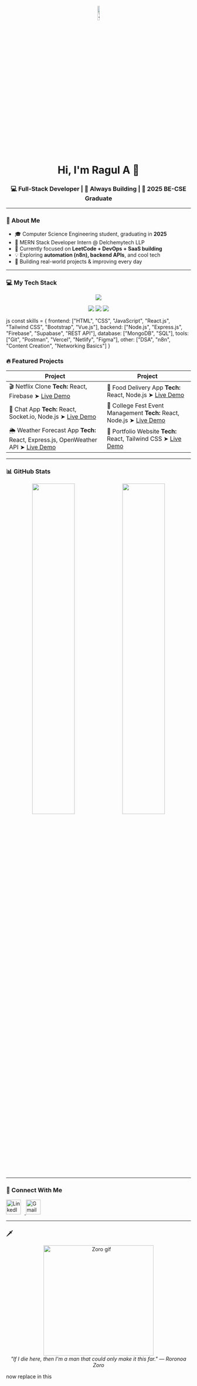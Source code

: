 <!-- Top Banner -->

<p align="center">
  <img src="https://i.postimg.cc/Vk7MwgXJ/zorogif.gif" width="10%" alt="Zoro banner">
</p>

<h1 align="center">Hi, I'm Ragul A 👋</h1>
<h3 align="center">💻 Full-Stack Developer | 🧠 Always Building | 🏁 2025 BE-CSE Graduate</h3>

---

### 🚀 About Me

- 🎓 Computer Science Engineering student, graduating in **2025**
- 💼 MERN Stack Developer Intern @ Delchemytech LLP  
- 🔁 Currently focused on **LeetCode + DevOps + SaaS building**
- 💡 Exploring **automation (n8n), backend APIs**, and cool tech  
- 🧱 Building real-world projects & improving every day

---


### 💻 My Tech Stack 

<p align="center">
  <img src="https://skillicons.dev/icons?i=html,css,js,react,tailwind,bootstrap,nodejs,express,mongodb,firebase,mysql,git,figma,vscode" />
</p>

<p align="center">
  <img src="https://img.shields.io/badge/n8n-Automation-red?style=for-the-badge&logo=n8n&logoColor=white" />
  <img src="https://img.shields.io/badge/Supabase-Backend-green?style=for-the-badge&logo=supabase&logoColor=white" />
  <img src="https://img.shields.io/badge/CCNA-Networking-blue?style=for-the-badge&logo=cisco&logoColor=white" />
</p>

js
const skills = {
  frontend: ["HTML", "CSS", "JavaScript", "React.js", "Tailwind CSS", "Bootstrap", "Vue.js"],
  backend: ["Node.js", "Express.js", "Firebase", "Supabase", "REST API"],
  database: ["MongoDB", "SQL"],
  tools: ["Git", "Postman", "Vercel", "Netlify", "Figma"],
  other: ["DSA", "n8n", "Content Creation", "Networking Basics"]
}



### 🔥 Featured Projects

| Project | Project |
|--------|---------|
|  🎬 Netflix Clone  **Tech:** React, Firebase   ➤ [Live Demo](https://netflix-clone-snowy-two.vercel.app) |  🍔 Food Delivery App  **Tech:** React, Node.js   ➤ [Live Demo](https://food-delivery-app-eta-seven.vercel.app) |
|  💬 Chat App  **Tech:** React, Socket.io, Node.js  ➤ [Live Demo](https://chatapp-ruddy.vercel.app) |  🎉 College Fest Event Management  **Tech:** React, Node.js  ➤ [Live Demo](https://college-fest-event.vercel.app) |
|  🌦️ Weather Forecast App  **Tech:** React, Express.js, OpenWeather API  ➤ [Live Demo](https://weather-app-ragul.vercel.app) |  💼 Portfolio Website  **Tech:** React, Tailwind CSS  ➤ [Live Demo](https://portfolio-me-three-chi.vercel.app) |


---

### 📊 GitHub Stats

<p align="center">
  <img src="https://github-readme-stats.vercel.app/api?username=Ragul198&show_icons=true&theme=tokyonight" width="48%" />
  <img src="https://github-readme-streak-stats.herokuapp.com/?user=your-username&theme=tokyonight" width="48%" />
</p>

---

### 🔗 Connect With Me

<p align="left">
  <a href="https://linkedin.com/in/your-linkedin" target="_blank">
    <img src="https://skillicons.dev/icons?i=linkedin" alt="LinkedIn" height="40" style="margin-right: 10px;" />
  </a>
  <a href="mailto:your@email.com" target="_blank">
    <img src="https://skillicons.dev/icons?i=gmail" alt="Gmail" height="40" style="margin-right: 10px;" />
  </a>
</p>


---

### 🗡️

<p align="center">
  <img src="https://media.tenor.com/6gXAZtN3-SoAAAAC/zoro-one-piece.gif" width="300px" alt="Zoro gif" />
  <br>
  <i>"If I die here, then I'm a man that could only make it this far." — Roronoa Zoro</i>
</p> now replace in this
